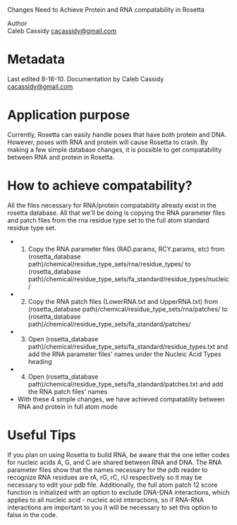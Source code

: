 <!-- --- title:  R N A Protein Changes -->Changes Need to Achieve Protein and RNA compatability in Rosetta

 Author   
Caleb Cassidy [cacassidy@gmail.com](#)

Metadata
========

Last edited 8-16-10. Documentation by Caleb Cassidy [cacassidy@gmail.com](#)

Application purpose
===========================================

Currently, Rosetta can easily handle poses that have both protein and DNA. However, poses with RNA and protein will cause Rosetta to crash. By making a few simple database changes, it is possible to get compatability between RNA and protein in Rosetta.

How to achieve compatability?
=============================

All the files necessary for RNA/protein compatability already exist in the rosetta database. All that we'll be doing is copying the RNA parameter files and patch files from the rna residue type set to the full atom standard residue type set.

-   1. Copy the RNA parameter files (RAD.params, RCY.params, etc) from (rosetta\_database path)/chemical/residue\_type\_sets/rna/residue\_types/ to (rosetta\_database path)/chemical/residue\_type\_sets/fa\_standard/residue\_types/nucleic/
-   2. Copy the RNA patch files (LowerRNA.txt and UpperRNA.txt) from (rosetta\_database path)/chemical/residue\_type\_sets/rna/patches/ to (rosetta\_database path)/chemical/residue\_type\_sets/fa\_standard/patches/
-   3. Open (rosetta\_database path)/chemical/residue\_type\_sets/fa\_standard/residue\_types.txt and add the RNA parameter files' names under the Nucleic Acid Types heading
-   4. Open (rosetta\_database path)/chemical/residue\_type\_sets/fa\_standard/patches.txt and add the RNA patch files' names
-   With these 4 simple changes, we have achieved compatablity between RNA and protein in full atom mode

Useful Tips
===========

If you plan on using Rosetta to build RNA, be aware that the one letter codes for nucleic acids A, G, and C are shared between RNA and DNA. The RNA parameter files show that the names necessary for the pdb reader to recognize RNA residues are rA, rG, rC, rU respectively so it may be necessary to edit your pdb file. Additionally, the full atom patch 12 score function is initialized with an option to exclude DNA-DNA interactions, which applies to all nucleic acid - nucleic acid interactions, so if RNA-RNA interactions are important to you it will be necessary to set this option to false in the code.

